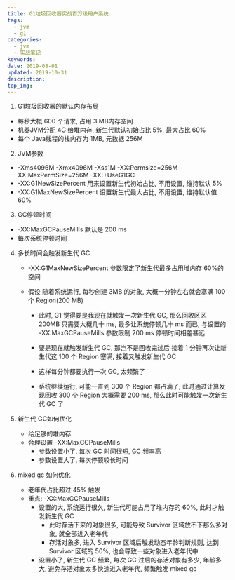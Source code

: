 ```yaml
---
title: G1垃圾回收器实战百万级用户系统
tags:
  - jvm
  - g1
categories:
  - jvm
  - 实战笔记
keywords: 
date: 2019-08-01
updated: 2019-10-31
description: 
top_img:
---
```




1. G1垃圾回收器的默认内存布局

  - 每秒大概 600 个请求, 占用 3 MB内存空间
  - 机器JVM分配 4G 给堆内存, 新生代默认初始占比 5%, 最大占比 60%
  - 每个 Java线程的栈内存为 1MB, 元数据 256M

2. JVM参数
  - -Xms4096M -Xmx4096M -Xss1M -XX:Permsize=256M -XX:MaxPermSize=256M -XX:+UseG1GC
  - -XX:G1NewSizePercent  用来设置新生代初始占比, 不用设置, 维持默认 5%
  - -XX:G1MaxNewSizePercent  设置新生代最大占比, 不用设置, 维持默认值 60%

3. GC停顿时间
  - -XX:MaxGCPauseMills  默认是 200 ms
  - 每次系统停顿时间

4. 多长时间会触发新生代 GC

   - -XX:G1MaxNewSizePercent 参数限定了新生代最多占用堆内存 60%的空间

   - 假设 随着系统运行, 每秒创建 3MB 的对象, 大概一分钟左右就会塞满 100 个 Region(200 MB)

     - 此时, G1 觉得要是我现在就触发一次新生代 GC, 那么回收区区 200MB 只需要大概几十 ms, 最多让系统停顿几十 ms 而已,  与设置的 -XX:MaxGCPauseMills 参数限制 200 ms 停顿时间相差甚远

     - 要是现在就触发新生代 GC,  那岂不是回收完过后 接着 1 分钟再次让新生代这 100 个 Region 塞满, 接着又触发新生代 GC

     - 这样每分钟都要执行一次 GC, 太频繁了

     - 系统继续运行, 可能一直到 300 个 Region 都占满了, 此时通过计算发现回收 300 个 Region 大概需要 200 ms, 那么此时可能触发一次新生代 GC 了

       

5. 新生代 GC如何优化

   - 给足够的堆内存
   - 合理设置 -XX:MaxGCPauseMills 
     - 参数设置小了, 每次 GC 时间很短, GC 频率高
     - 参数设置大了, 每次停顿较长时间

6. mixed gc 如何优化

   - 老年代占比超过 45% 触发
   - 重点: -XX:MaxGCPauseMills 
     - 设置的大, 系统运行很久, 新生代可能占用了堆内存的 60%, 此时才触发新生代 GC
       - 此时存活下来的对象很多, 可能导致 Survivor 区域放不下那么多对象, 就全部进入老年代
       - 存活对象多, 进入 Survivor 区域后触发动态年龄判断规则, 达到 Survivor 区域的 50%, 也会导致一些对象进入老年代中
     - 设置小了, 新生代 GC 频繁, 每次 GC 过后的存活对象有多少,  年龄多大, 避免存活对象太多快速进入老年代, 频繁触发 mixed gc


